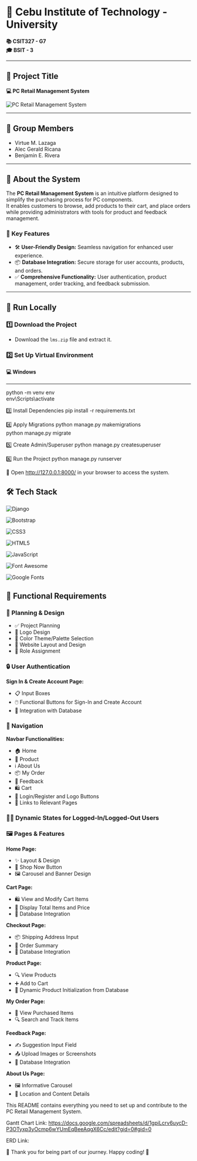 # 🏫 Cebu Institute of Technology - University  
**📚 CSIT327 - G7**  
**🎓 BSIT - 3**  

---

## 📌 Project Title  
**💻 PC Retail Management System**  

![PC Retail Management System](https://scontent.fceb2-2.fna.fbcdn.net/v/t1.15752-9/467640184_1095767921959562_7554987510356254706_n.png?_nc_cat=111&ccb=1-7&_nc_sid=9f807c&_nc_eui2=AeHQyNrpF6V6GG9MwEpolRq_5_vWXHjpBpHn-9ZceOkGkaIPpQcDQ_QzEWhP0AYdDENjFP6ti377FwxQ2hFEZl7-&_nc_ohc=45XRHFaCrX0Q7kNvgG8XVkP&_nc_zt=23&_nc_ht=scontent.fceb2-2.fna&oh=03_Q7cD1QGqZ8UEaajCvDGTO_mISedkd5V_-BvjPqO4bm5uSClK0A&oe=6774056F)

---

## 👥 Group Members  
- Virtue M. Lazaga  
- Alec Gerald Ricana  
- Benjamin E. Rivera  

---

## 📖 About the System  
The **PC Retail Management System** is an intuitive platform designed to simplify the purchasing process for PC components.  
It enables customers to browse, add products to their cart, and place orders while providing administrators with tools for product and feedback management.  

### 🌟 Key Features  
- 🛠️ **User-Friendly Design:** Seamless navigation for enhanced user experience.  
- 📦 **Database Integration:** Secure storage for user accounts, products, and orders.  
- ✅ **Comprehensive Functionality:** User authentication, product management, order tracking, and feedback submission.  

---

## 🚀 Run Locally  

### 1️⃣ Download the Project  
- Download the `lms.zip` file and extract it.  

### 2️⃣ Set Up Virtual Environment  
#### 💻 Windows  

---

python -m venv env  
env\Scripts\activate  

3️⃣ Install Dependencies
pip install -r requirements.txt  

4️⃣ Apply Migrations
python manage.py makemigrations  
python manage.py migrate  

5️⃣ Create Admin/Superuser
python manage.py createsuperuser  

6️⃣ Run the Project
python manage.py runserver  

🔗 Open http://127.0.0.1:8000/ in your browser to access the system.


## 🛠️ Tech Stack  

![Django](https://img.shields.io/badge/Django-092E20?style=for-the-badge&logo=django&logoColor=white)

![Bootstrap](https://img.shields.io/badge/Bootstrap-7952B3?style=for-the-badge&logo=bootstrap&logoColor=white)

![CSS3](https://img.shields.io/badge/CSS3-1572B6?style=for-the-badge&logo=css3&logoColor=white)

![HTML5](https://img.shields.io/badge/HTML5-E34F26?style=for-the-badge&logo=html5&logoColor=white)

![JavaScript](https://img.shields.io/badge/JavaScript-F7DF1E?style=for-the-badge&logo=javascript&logoColor=black)

![Font Awesome](https://img.shields.io/badge/Font%20Awesome-339AF0?style=for-the-badge&logo=fontawesome&logoColor=white)

![Google Fonts](https://img.shields.io/badge/Google%20Fonts-4285F4?style=for-the-badge&logo=google&logoColor=white)




## 🎯 Functional Requirements

### 📝 Planning & Design
- ✅ Project Planning
- 🎨 Logo Design
- 🎨 Color Theme/Palette Selection
- 📐 Website Layout and Design
- 👥 Role Assignment

### 🔒 User Authentication
**Sign In & Create Account Page:**
- 📋 Input Boxes
- 🖱️ Functional Buttons for Sign-In and Create Account
- 💾 Integration with Database

### 🔗 Navigation
**Navbar Functionalities:**
- 🏠 Home
- 🛒 Product
- ℹ️ About Us
- 📦 My Order
- 📝 Feedback
- 🛍️ Cart
- 🔑 Login/Register and Logo Buttons
- 🔗 Links to Relevant Pages

### 🧑‍💻 Dynamic States for Logged-In/Logged-Out Users

### 🖼️ Pages & Features
**Home Page:**
- ✨ Layout & Design
- 🛒 Shop Now Button
- 🖼️ Carousel and Banner Design

**Cart Page:**
- 🛍️ View and Modify Cart Items
- 🧮 Display Total Items and Price
- 💾 Database Integration

**Checkout Page:**
- 📦 Shipping Address Input
- 🧾 Order Summary
- 💾 Database Integration

**Product Page:**
- 🔍 View Products
- ➕ Add to Cart
- 💾 Dynamic Product Initialization from Database

**My Order Page:**
- 🛒 View Purchased Items
- 🔍 Search and Track Items

**Feedback Page:**
- ✍️ Suggestion Input Field
- 📤 Upload Images or Screenshots
- 💾 Database Integration

**About Us Page:**
- 🖼️ Informative Carousel
- 📍 Location and Content Details

This README contains everything you need to set up and contribute to the PC Retail Management System.

Gantt Chart Link: https://docs.google.com/spreadsheets/d/1gpiLcrv6uycD-P3OTyxp3yOcmp6wYUmEqBeeAqgX6Cc/edit?gid=0#gid=0

ERD Link:

🤝 Thank you for being part of our journey. Happy coding! 🚀













